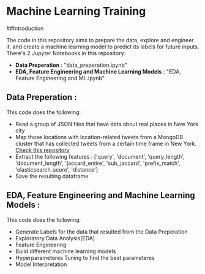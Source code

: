 # Machine Learning Training

##Introduction

The code in this repository aims to prepare the data, explore and engineer it, and create a machine learning model to predict its labels for future inputs. 
There's 2 Jupyter Notebooks in this repository: 
- **Data Preperation** : "data_preperation.ipynb"
- **EDA, Feature Engineering and Machine Learning Models** : "EDA, Feature Engineering and ML.ipynb"

## Data Preperation :
This code does the following:
- Read a group of JSON files that have data about real places in New York city
- Map those locations with location-related tweets from a MongoDB cluster that has collected tweets from a certain time frame in New York. [Check this repository](https://github.com/Social-Media-Place-Ranking/Twitter-scraping)
- Extract the following features : ['query', 'document', 'query_length', 'document_length', 'jaccard_entire', 'sub_jaccard', 'prefix_match', 'elasticsearch_score', 'distance']
- Save the resulting dataframe

## EDA, Feature Engineering and Machine Learning Models :
This code does the following:
- Generate Labels for the data that resulted from the Data Preperation
- Exploratory Data Analysis(EDA)
- Feature Engineering
- Build different machine learning models 
- Hyperparameteres Tuning to find the best parameteres 
- Model Interpretation
